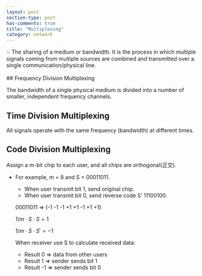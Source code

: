 ```yaml
---
layout: post
section-type: post
has-comments: true
title: "Multiplexing"
category: network
---
```


<aside>
💡 The sharing of a medium or bandwidth. It is the process in which multiple signals coming from multiple sources are combined and transmitted over a single communication/physical line.

</aside>
<br>
## Frequency Division Multiplexing

The bandwidth of a single physical medium is divided into a number of smaller, independent frequency channels. 

## **Time Division Multiplexing**

All signals operate with the same frequency (bandwidth) at different times. 


## Code Division Multiplexing

Assign a m-bit chip to each user, and all chips are orthogonal(正交).

- For example, m = 8 and S = 00011011.
    - When user transmit bit 1, send original chip.
    - When user transmit bit 0, send reverse code S’ 11100100.
    
    00011011 ⇒ (-1 -1 -1 +1 +1 -1 +1 +1)
    
    $1/m·S·S=1$      
    
    $1/m·S·S'=-1$
    
    When receiver use S to calculate received data:
    
    - Result 0 ⇒ data from other users
    - Result 1 ⇒ sender sends bit 1
    - Result -1 ⇒ sender sends bit 0